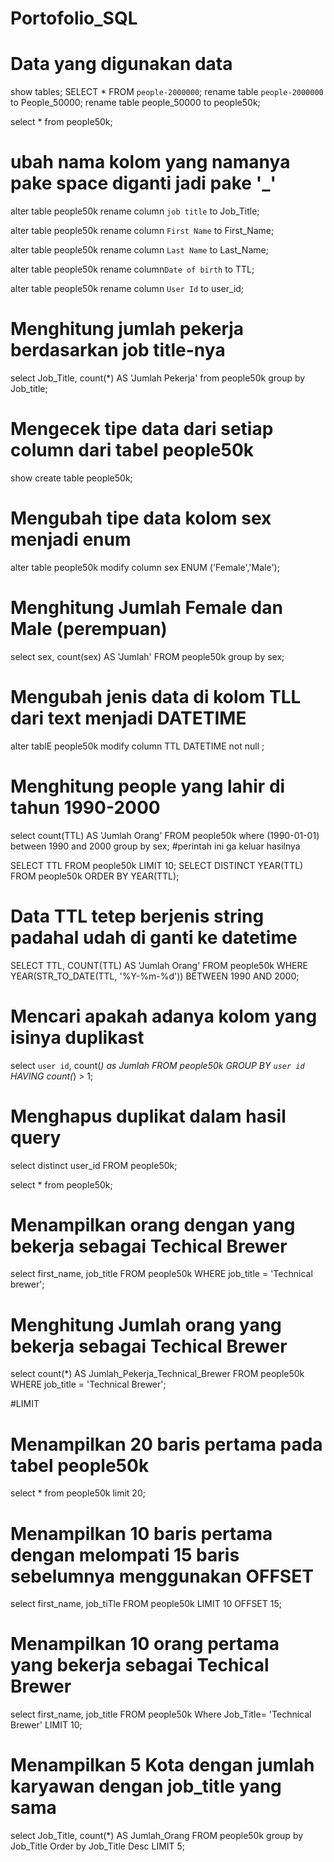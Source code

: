 # Portofolio_SQL
# Data yang digunakan data 

show tables;
SELECT * FROM `people-2000000`;
rename  table  `people-2000000` to People_50000;
rename table people_50000 to people50k;

select * from people50k;

# ubah nama kolom yang namanya pake space diganti jadi pake '_'
alter table people50k
rename column `job title` to Job_Title;

alter table people50k
rename column `First Name` to First_Name;

alter table people50k
rename column
`Last Name` to Last_Name;

alter table people50k
rename column`Date of birth` to TTL;

alter  table people50k
rename column `User Id` to user_id;

# Menghitung jumlah pekerja berdasarkan job title-nya
select Job_Title, count(*) AS 'Jumlah Pekerja'
from people50k
group by Job_title;

# Mengecek tipe data dari setiap column dari tabel people50k
show create table people50k;

# Mengubah tipe data kolom sex menjadi enum

alter table people50k
modify column sex ENUM ('Female','Male');

# Menghitung Jumlah Female dan Male (perempuan) 
select sex, count(sex) AS 'Jumlah'
FROM people50k group by sex;

# Mengubah jenis data di kolom TLL dari text menjadi DATETIME

alter tablE people50k
modify column TTL DATETIME not null ;
# Menghitung people yang lahir di tahun 1990-2000

select count(TTL) AS 'Jumlah Orang'
FROM people50k where (1990-01-01) between 1990 and 2000
group by sex; #perintah ini ga keluar hasilnya

SELECT TTL FROM people50k LIMIT 10;
SELECT DISTINCT YEAR(TTL) FROM people50k ORDER BY YEAR(TTL);

# Data TTL tetep berjenis string padahal udah di ganti ke datetime 
SELECT TTL, COUNT(TTL) AS 'Jumlah Orang'
FROM people50k 
WHERE YEAR(STR_TO_DATE(TTL, '%Y-%m-%d')) BETWEEN 1990 AND 2000;

# Mencari apakah adanya kolom yang isinya duplikast

select `user id`, count(*) as Jumlah FROM people50k 
GROUP BY `user id` HAVING count(*) > 1;

# Menghapus duplikat dalam hasil query
select distinct user_id FROM people50k;

select * from people50k;

# Menampilkan orang dengan  yang bekerja sebagai Techical Brewer
select first_name, job_title FROM people50k
WHERE job_title = 'Technical brewer';

# Menghitung Jumlah orang yang bekerja sebagai Techical Brewer
select count(*) AS Jumlah_Pekerja_Technical_Brewer
FROM people50k
WHERE job_title = 'Technical Brewer';

#LIMIT
# Menampilkan 20 baris pertama pada tabel people50k
select * from people50k 
limit 20;
# Menampilkan 10 baris pertama dengan melompati 15 baris sebelumnya menggunakan OFFSET
select  first_name, job_tiTle
FROM people50k
LIMIT 10 OFFSET 15;
# Menampilkan 10 orang pertama yang bekerja sebagai Techical Brewer
select first_name, job_title FROM people50k
Where Job_Title= 'Technical Brewer'
LIMIT 10;

# Menampilkan 5 Kota dengan jumlah karyawan dengan job_title yang sama
select Job_Title, count(*) AS Jumlah_Orang
FROM people50k
group by Job_Title
Order by Job_Title Desc
LIMIT 5;


